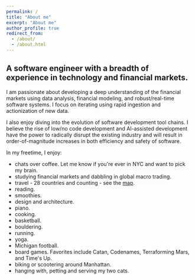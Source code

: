 ```yaml
---
permalink: /
title: "About me"
excerpt: "About me"
author_profile: true
redirect_from:
  - /about/
  - /about.html
---
```


## A software engineer with a breadth of experience in technology and financial markets.

I am passionate about developing a deep understanding of the financial markets using data analysis, financial modeling, and robust/real-time software systems. I focus on iterating using rapid ingestion and actionization of new data.

I also enjoy diving into the evolution of software development tool chains. I believe the rise of low/no code development and AI-assisted development have the power to radically disrupt the existing industry and will result in order-of-magnitude increases in both efficiency and safety of software.

In my freetime, I enjoy:

- chats over coffee. Let me know if you're ever in NYC and want to pick my brain.
- studying financial markets and dabbling in global macro trading.
- travel - 28 countries and counting - see the [map](https://mikeshen.github.io/images/MapChart_Map.png).
- reading.
- smoothies.
- design and architecture.
- piano.
- cooking.
- basketball.
- bouldering.
- running.
- yoga.
- Michigan football.
- board games. Favorites include Catan, Codenames, Terraforming Mars, and Time's Up.
- biking or scootering around Manhattan.
- hanging with, petting and serving my two cats.
